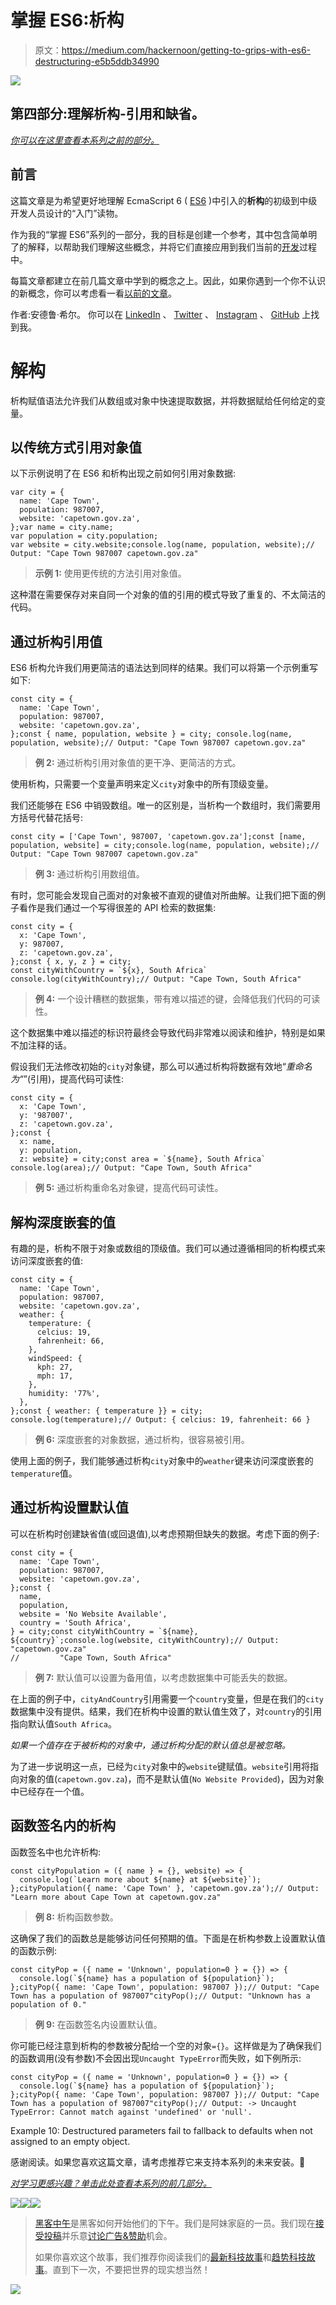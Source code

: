 # 掌握 ES6:析构

> 原文：<https://medium.com/hackernoon/getting-to-grips-with-es6-destructuring-e5b5ddb34990>

![](img/15530bc782ac2762fe058768d6f5d0bc.png)

## 第四部分:理解析构-引用和缺省。

[*你可以在这里查看本系列之前的部分。*](https://medium.com/@andrewjrhill/latest)

## 前言

这篇文章是为希望更好地理解 EcmaScript 6 ( [ES6](https://hackernoon.com/tagged/es6) )中引入的**析构**的初级到中级开发人员设计的“入门”读物。

作为我的“掌握 ES6”系列的一部分，我的目标是创建一个参考，其中包含简单明了的解释，以帮助我们理解这些概念，并将它们直接应用到我们当前的[开发](https://hackernoon.com/tagged/development)过程中。

每篇文章都建立在前几篇文章中学到的概念之上。因此，如果你遇到一个你不认识的新概念，你可以考虑看一看[以前的文章](https://medium.com/@andrewjrhill/latest)。

作者:安德鲁·希尔。
你可以在 [LinkedIn](http://www.linkedin.com/in/andrewjrhill) 、 [Twitter](https://twitter.com/andrewjrhill) 、 [Instagram](https://www.instagram.com/andrewshills/) 、 [GitHub](https://github.com/Sntax/) 上找到我。

# 解构

析构赋值语法允许我们从数组或对象中快速提取数据，并将数据赋给任何给定的变量。

## 以传统方式引用对象值

以下示例说明了在 ES6 和析构出现之前如何引用对象数据:

```
var city = {
  name: 'Cape Town',
  population: 987007,
  website: 'capetown.gov.za',
};var name = city.name;
var population = city.population;
var website = city.website;console.log(name, population, website);// Output: "Cape Town 987007 capetown.gov.za"
```

> **示例 1:** 使用更传统的方法引用对象值。

这种潜在需要保存对来自同一个对象的值的引用的模式导致了重复的、不太简洁的代码。

## 通过析构引用值

ES6 析构允许我们用更简洁的语法达到同样的结果。我们可以将第一个示例重写如下:

```
const city = {
  name: 'Cape Town',
  population: 987007,
  website: 'capetown.gov.za',
};const { name, population, website } = city; console.log(name, population, website);// Output: "Cape Town 987007 capetown.gov.za"
```

> **例 2:** 通过析构引用对象值的更干净、更简洁的方式。

使用析构，只需要一个变量声明来定义`city`对象中的所有顶级变量。

我们还能够在 ES6 中销毁数组。唯一的区别是，当析构一个数组时，我们需要用方括号代替花括号:

```
const city = ['Cape Town', 987007, 'capetown.gov.za'];const [name, population, website] = city;console.log(name, population, website);// Output: "Cape Town 987007 capetown.gov.za"
```

> **例 3:** 通过析构引用数组值。

有时，您可能会发现自己面对的对象被不直观的键值对所曲解。让我们把下面的例子看作是我们通过一个写得很差的 API 检索的数据集:

```
const city = {
  x: 'Cape Town',
  y: 987007,
  z: 'capetown.gov.za',
};const { x, y, z } = city;
const cityWithCountry = `${x}, South Africa` console.log(cityWithCountry);// Output: "Cape Town, South Africa"
```

> **例 4:** 一个设计糟糕的数据集，带有难以描述的键，会降低我们代码的可读性。

这个数据集中难以描述的标识符最终会导致代码非常难以阅读和维护，特别是如果不加注释的话。

假设我们无法修改初始的`city`对象键，那么可以通过析构将数据有效地“*重命名为“*”(引用)，提高代码可读性:

```
const city = {
  x: 'Cape Town',
  y: '987007',
  z: 'capetown.gov.za',
};const {
  x: name,
  y: population,
  z: website} = city;const area = `${name}, South Africa` console.log(area);// Output: "Cape Town, South Africa"
```

> **例 5:** 通过析构重命名对象键，提高代码可读性。

## 解构深度嵌套的值

有趣的是，析构不限于对象或数组的顶级值。我们可以通过遵循相同的析构模式来访问深度嵌套的值:

```
const city = {
  name: 'Cape Town',
  population: 987007,
  website: 'capetown.gov.za',
  weather: {
    temperature: {
      celcius: 19,
      fahrenheit: 66,
    },
    windSpeed: {
      kph: 27,
      mph: 17,
    },
    humidity: '77%',
  },
};const { weather: { temperature }} = city; console.log(temperature);// Output: { celcius: 19, fahrenheit: 66 }
```

> **例 6:** 深度嵌套的对象数据，通过析构，很容易被引用。

使用上面的例子，我们能够通过析构`city`对象中的`weather`键来访问深度嵌套的`temperature`值。

## 通过析构设置默认值

可以在析构时创建缺省值(或回退值),以考虑预期但缺失的数据。考虑下面的例子:

```
const city = {
  name: 'Cape Town',
  population: 987007,
  website: 'capetown.gov.za',
};const {
  name,
  population,
  website = 'No Website Available',
  country = 'South Africa',
} = city;const cityWithCountry = `${name}, ${country}`;console.log(website, cityWithCountry);// Output: "capetown.gov.za"
//         "Cape Town, South Africa"
```

> **例 7:** 默认值可以设置为备用值，以考虑数据集中可能丢失的数据。

在上面的例子中，`cityAndCountry`引用需要一个`country`变量，但是在我们的`city`数据集中没有提供。结果，我们在析构中设置的默认值生效了，对`country`的引用指向默认值`South Africa`。

*如果一个值存在于被析构的对象中，通过析构分配的默认值总是被忽略。*

为了进一步说明这一点，已经为`city`对象中的`website`键赋值。`website`引用将指向对象的值(`capetown.gov.za`)，而不是默认值(`No Website Provided`)，因为对象中已经存在一个值。

## 函数签名内的析构

函数签名中也允许析构:

```
const cityPopulation = ({ name } = {}, website) => {
  console.log(`Learn more about ${name} at ${website}`);
};cityPopulation({ name: 'Cape Town' }, 'capetown.gov.za');// Output: "Learn more about Cape Town at capetown.gov.za"
```

> **例 8:** 析构函数参数。

这确保了我们的函数总是能够访问任何预期的值。下面是在析构参数上设置默认值的函数示例:

```
const cityPop = ({ name = 'Unknown', population=0 } = {}) => {
  console.log(`${name} has a population of ${population}`);
};cityPop({ name: 'Cape Town', population: 987007 });// Output: "Cape Town has a population of 987007"cityPop();// Output: "Unknown has a population of 0."
```

> **例 9:** 在函数签名内设置默认值。

你可能已经注意到析构的参数被分配给一个空的对象`={}`。这样做是为了确保我们的函数调用(没有参数)不会因出现`Uncaught TypeError`而失败，如下例所示:

```
const cityPop = ({ name = 'Unknown', population=0 } = {}) => {
  console.log(`${name} has a population of ${population}`);
};cityPop({ name: 'Cape Town', population: 987007 });// Output: "Cape Town has a population of 987007"cityPop();// Output: -> Uncaught TypeError: Cannot match against 'undefined' or 'null'.
```

Example 10: Destructured parameters fail to fallback to defaults when not assigned to an empty object.

感谢阅读。如果您喜欢这篇文章，请考虑推荐它来支持本系列的未来安装。👏

[*对学习更感兴趣？单击此处查看本系列的前几部分。*](https://medium.com/@andrewjrhill/latest)

[![](img/50ef4044ecd4e250b5d50f368b775d38.png)](http://bit.ly/HackernoonFB)[![](img/979d9a46439d5aebbdcdca574e21dc81.png)](https://goo.gl/k7XYbx)[![](img/2930ba6bd2c12218fdbbf7e02c8746ff.png)](https://goo.gl/4ofytp)

> [黑客中午](http://bit.ly/Hackernoon)是黑客如何开始他们的下午。我们是阿妹家庭的一员。我们现在[接受投稿](http://bit.ly/hackernoonsubmission)并乐意[讨论广告&赞助](mailto:partners@amipublications.com)机会。
> 
> 如果你喜欢这个故事，我们推荐你阅读我们的[最新科技故事](http://bit.ly/hackernoonlatestt)和[趋势科技故事](https://hackernoon.com/trending)。直到下一次，不要把世界的现实想当然！

![](img/be0ca55ba73a573dce11effb2ee80d56.png)